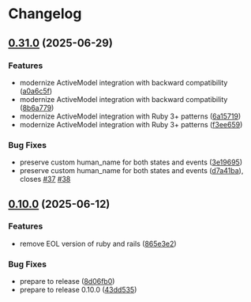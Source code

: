 # Changelog

## [0.31.0](https://github.com/state-machines/state_machines-activemodel/compare/state_machines-activemodel/v0.10.0...state_machines-activemodel/v0.31.0) (2025-06-29)


### Features

* modernize ActiveModel integration with backward compatibility ([a0a6c5f](https://github.com/state-machines/state_machines-activemodel/commit/a0a6c5f033687913b669fbc78e0f42c782502c83))
* modernize ActiveModel integration with backward compatibility ([8b6a779](https://github.com/state-machines/state_machines-activemodel/commit/8b6a779e5683dcdef18f2e082f261c581e2a9d32))
* modernize ActiveModel integration with Ruby 3+ patterns ([6a15719](https://github.com/state-machines/state_machines-activemodel/commit/6a15719013d2a734ff33e60482e624c37022c8ba))
* modernize ActiveModel integration with Ruby 3+ patterns ([f3ee659](https://github.com/state-machines/state_machines-activemodel/commit/f3ee6592f5fa49878885eebc927844ca1ab91038))


### Bug Fixes

* preserve custom human_name for both states and events ([3e19695](https://github.com/state-machines/state_machines-activemodel/commit/3e196956f050a85e1074bc4c108eb77b27a16b07))
* preserve custom human_name for both states and events ([d7a41ba](https://github.com/state-machines/state_machines-activemodel/commit/d7a41bad420f0e999089fa87b0c00bc34f7b93f6)), closes [#37](https://github.com/state-machines/state_machines-activemodel/issues/37) [#38](https://github.com/state-machines/state_machines-activemodel/issues/38)

## [0.10.0](https://github.com/state-machines/state_machines-activemodel/compare/state_machines-activemodel-v0.9.0...state_machines-activemodel/v0.10.0) (2025-06-12)


### Features

* remove EOL version of ruby and rails ([865e3e2](https://github.com/state-machines/state_machines-activemodel/commit/865e3e2e42ef16dbe3abe99aa46e9eb4b5870543))


### Bug Fixes

* prepare to release ([8d06fb0](https://github.com/state-machines/state_machines-activemodel/commit/8d06fb049c01aca1b9d45e8c01abaaceaa3f77f9))
* prepare to release 0.10.0 ([43dd535](https://github.com/state-machines/state_machines-activemodel/commit/43dd5352c16911f683e6b411e4ffd64fafeff3c4))
